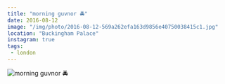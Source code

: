```yaml
---
title: "morning guvnor 🚔"
date: 2016-08-12
image: "/img/photo/2016-08-12-569a262efa163d9856e40750038415c1.jpg"
location: "Buckingham Palace"
instagram: true
tags:
 - london
---
```


![morning guvnor 🚔](/img/photo/2016-08-12-569a262efa163d9856e40750038415c1.jpg)
